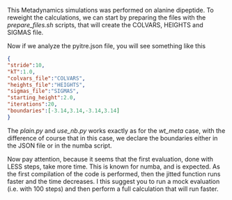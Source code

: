 This Metadynamics simulations was performed on alanine dipeptide. To reweight the calculations, we can start by preparing the files with the *prepare_files.sh* scripts, that will create the COLVARS, HEIGHTS and SIGMAS file.

Now if we analyze the pyitre.json file, you will see something like this

```json
{
"stride":10,
"kT":1.0,
"colvars_file":"COLVARS",
"heights_file":"HEIGHTS",
"sigmas_file":"SIGMAS",
"starting_height":2.0,
"iterations":20,
"boundaries":[-3.14,3.14,-3.14,3.14]
}
```
The *plain.py* and *use_nb.py* works exactly as for the *wt_meta* case, with the difference of course that in this case, we declare the boundaries either in the JSON file or in the numba script. 

Now pay attention, because it seems that the first evaluation, done with LESS steps, take more time. This is known for numba, and is expected. As the first compilation of the code is performed, then the jitted function runs faster and the time decreases. I this suggest you to run a mock evaluation (i.e. with 100 steps) and then perform a full calculation that will run faster.
